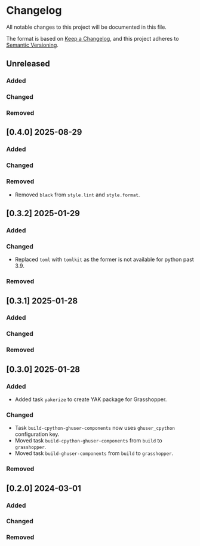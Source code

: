 # Changelog

All notable changes to this project will be documented in this file.

The format is based on [Keep a Changelog](https://keepachangelog.com/en/1.0.0/),
and this project adheres to [Semantic Versioning](https://semver.org/spec/v2.0.0.html).

## Unreleased

### Added

### Changed

### Removed


## [0.4.0] 2025-08-29

### Added

### Changed

### Removed

* Removed `black` from `style.lint` and `style.format`.


## [0.3.2] 2025-01-29

### Added

### Changed

* Replaced `toml` with `tomlkit` as the former is not available for python past 3.9. 

### Removed


## [0.3.1] 2025-01-28

### Added

### Changed

### Removed


## [0.3.0] 2025-01-28

### Added

* Added task `yakerize` to create YAK package for Grasshopper.

### Changed

* Task `build-cpython-ghuser-components` now uses `ghuser_cpython` configuration key.
* Moved task `build-cpython-ghuser-components` from `build` to `grasshopper`.
* Moved task `build-ghuser-components` from `build` to `grasshopper`.

### Removed


## [0.2.0] 2024-03-01

### Added

### Changed

### Removed

